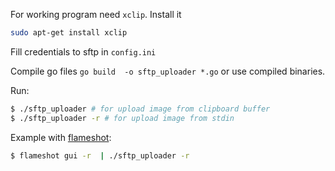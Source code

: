 For working program need `xclip`. Install it
```bash
sudo apt-get install xclip
```

Fill credentials to sftp in `config.ini`

Compile go files `go build  -o sftp_uploader *.go` or use compiled binaries.

Run:

```bash
$ ./sftp_uploader # for upload image from clipboard buffer
$ ./sftp_uploader -r # for upload image from stdin
```

Example with [flameshot](https://github.com/lupoDharkael/flameshot):

```bash
$ flameshot gui -r  | ./sftp_uploader -r
```